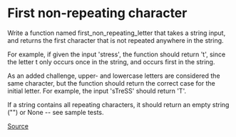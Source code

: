 # First non-repeating character

Write a function named first_non_repeating_letter that takes a string input,
and returns the first character that is not repeated anywhere in the string.

For example, if given the input 'stress', the function should return 't', since
the letter t only occurs once in the string, and occurs first in the string.

As an added challenge, upper- and lowercase letters are considered the same
character, but the function should return the correct case for the initial letter.
For example, the input 'sTreSS' should return 'T'.

If a string contains all repeating characters, it should return an empty string
("") or None -- see sample tests.

[Source](https://www.codewars.com/kata/52bc74d4ac05d0945d00054e)